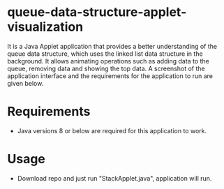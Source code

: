 # queue-data-structure-applet-visualization
It is a Java Applet application that provides a better understanding of the queue data structure, which uses the linked list data structure in the background. It allows animating operations such as adding data to the queue, removing data and showing the top data. A screenshot of the application interface and the requirements for the application to run are given below.

# Requirements
- Java versions 8 or below are required for this application to work.

# Usage
- Download repo and just run "StackApplet.java", application will run.
  



